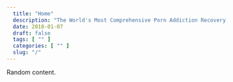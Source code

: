 ```yaml
---
  title: "Home"
  description: "The World's Most Comprehensive Porn Addiction Recovery Solution."
  date: 2018-01-07
  draft: false
  tags: [ "" ]
  categories: [ "" ]
  slug: "/"
---
```


Random content. 